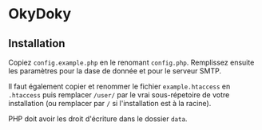 # OkyDoky

## Installation

Copiez `config.example.php` en le renomant `config.php`. Remplissez ensuite les paramètres pour la dase de donnée et pour le serveur SMTP.

Il faut également copier et renommer le fichier `example.htaccess` en `.htaccess` puis remplacer `/user/` par le vrai sous-répetoire de votre installation (ou remplacer par `/` si l'installation est à la racine).

PHP doit avoir les droit d'écriture dans le dossier `data`.

